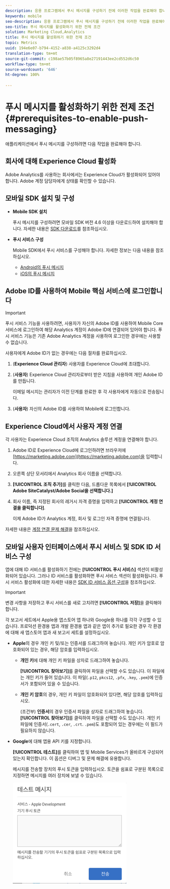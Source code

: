 ```yaml
---
description: 응용 프로그램에서 푸시 메시지를 구성하기 전에 이러한 작업을 완료해야 합니다.
keywords: mobile
seo-description: 응용 프로그램에서 푸시 메시지를 구성하기 전에 이러한 작업을 완료해야 합니다.
seo-title: 푸시 메시지를 활성화하기 위한 전제 조건
solution: Marketing Cloud,Analytics
title: 푸시 메시지를 활성화하기 위한 전제 조건
topic: Metrics
uuid: 194e6e07-b794-4152-a838-a4125c3292d4
translation-type: tm+mt
source-git-commit: c198ae57b05f8965a8e27191443ee2cd552d6c50
workflow-type: tm+mt
source-wordcount: '646'
ht-degree: 100%

---
```



# 푸시 메시지를 활성화하기 위한 전제 조건 {#prerequisites-to-enable-push-messaging}

애플리케이션에서 푸시 메시지를 구성하려면 다음 작업을 완료해야 합니다.

## 회사에 대해 Experience Cloud 활성화

Adobe Analytics를 사용하는 회사에서는 Experience Cloud가 활성화되어 있어야 합니다. Adobe 계정 담당자에게 상태를 확인할 수 있습니다.

## 모바일 SDK 설치 및 구성

* **Mobile SDK 설치**

   푸시 메시지를 구성하려면 모바일 SDK 버전 4.6 이상을 다운로드하여 설치해야 합니다. 자세한 내용은 [SDK 다운로드](/help/using/c-manage-app-settings/c-mob-confg-app/t-config-analytics/download-sdk.md)를 참조하십시오.

* **푸시 서비스 구성**

   Mobile SDK에서 푸시 서비스를 구성해야 합니다.
자세한 정보는 다음 내용을 참조하십시오.

   * [Android의 푸시 메시지](/help/android/messaging-main/push-messaging/push-messaging.md)
   * [iOS의 푸시 메시지](/help/ios/messaging-main/push-messaging/push-messaging.md)

## Adobe ID를 사용하여 Mobile 핵심 서비스에 로그인합니다

>[!IMPORTANT]
>
>푸시 서비스 기능을 사용하려면, 사용자가 자신의 Adobe ID를 사용하여 Mobile Core 서비스에 로그인하여 해당 Analytics 계정이 Adobe ID에 연결되어 있어야 합니다. 푸시 서비스 기능은 기존 Adobe Analytics 계정을 사용하여 로그인한 경우에는 사용할 수 없습니다.

사용자에게 Adobe ID가 없는 경우에는 다음 절차를 완료하십시오.

1. (**Experience Cloud 관리자**) 사용자를 Experience Cloud에 초대합니다.

1. (**사용자**) Experience Cloud 관리자로부터 받은 지침을 사용하여 개인 Adobe ID를 만듭니다.

   이메일 메시지는 관리자가 이전 단계를 완료한 후 각 사용자에게 자동으로 전송됩니다.

1. (**사용자**) 자신의 Adobe ID를 사용하여 Mobile에 로그인합니다.

## Experience Cloud에서 사용자 계정 연결

각 사용자는 Experience Cloud 조직의 Analytics 솔루션 계정을 연결해야 합니다.

1. Adobe ID로 Experience Cloud에 로그인하려면 브라우저에 [https://marketing.adobe.com](https://marketing.adobe.com)을 입력합니다.

1. 오른쪽 상단 모서리에서 Analytics 회사 이름을 선택합니다.

1. **[!UICONTROL 조직 추가]**&#x200B;를 클릭한 다음, 드롭다운 목록에서 **[!UICONTROL Adobe SiteCatalyst/Adobe Social을 선택합니다.]**

1. 회사 이름, 즉 지정된 회사의 레거시 자격 증명을 입력하고 **[!UICONTROL 계정 연결을 클릭합니다]**.

   이제 Adobe ID가 Analytics 계정, 회사 및 로그인 자격 증명에 연결됩니다.

자세한 내용은 [계정 연결 문제 해결](https://docs.adobe.com/content/help/ko-KR/core-services/interface/manage-users-and-products/organizations.html)을 참조하십시오.

## 모바일 사용자 인터페이스에서 푸시 서비스 및 SDK ID 서비스 구성

앱에 대해 ID 서비스를 활성화하기 전에는 **[!UICONTROL 푸시 서비스]** 섹션이 비활성화되어 있습니다. 그러나 ID 서비스를 활성화하면 푸시 서비스 섹션이 활성화됩니다. 푸시 서비스 활성화에 대한 자세한 내용은 [SDK ID 서비스 옵션 구성](/help/using/c-manage-app-settings/c-mob-confg-app/t-config-visitor.md)을 참조하십시오.

>[!IMPORTANT]
>
>변경 사항을 저장하고 푸시 서비스를 새로 고치려면 **[!UICONTROL 저장]**&#x200B;을 클릭해야 합니다.
>
>각 보고서 세트에서 Apple용 앱스토어 앱 하나와 Google용 하나를 각각 구성할 수 있습니다. 프로덕션 환경용 앱과 개발 환경용 앱과 같은 앱이 추가로 필요한 경우 각 환경에 대해 새 앱스토어 앱과 새 보고서 세트를 설정하십시오.

* **Apple**&#x200B;의 경우 개인 키 및/또는 인증서를 드래그하여 놓습니다. 개인 키가 암호로 암호화되어 있는 경우, 해당 암호를 입력하십시오.

   * **개인 키**&#x200B;에 대해 개인 키 파일을 상자로 드래그하여 놓습니다.

      **[!UICONTROL 찾아보기]**&#x200B;를 클릭하여 파일을 선택할 수도 있습니다. 이 파일에는 개인 키가 들어 있습니다. 이 파일(`.p12`, `pkcs12`, `.pfx`, `.key`, `.pem`)에 인증서가 포함되어 있을 수 있습니다.

   * **개인 키 암호**&#x200B;의 경우, 개인 키 파일이 암호화되어 있다면, 해당 암호를 입력하십시오.

      (조건부) **인증서**&#x200B;의 경우 인증서 파일을 상자로 드래그하여 놓습니다. **[!UICONTROL 찾아보기]**&#x200B;를 클릭하여 파일을 선택할 수도 있습니다. 개인 키 파일에 인증서(`.cert`, `.cer`, `.crt`. `.pem`)도 포함되어 있는 경우에는 이 필드가 필요하지 않습니다.

* **Google**&#x200B;에 대해 앱용 API 키를 지정합니다.

   **[!UICONTROL 테스트]**&#x200B;를 클릭하여 앱 및 Mobile Services가 올바르게 구성되어 있는지 확인합니다. 이 옵션은 디버그 및 문제 해결에 유용합니다.

   메시지를 전송할 장치의 푸시 토큰을 입력하십시오. 토큰을 쉼표로 구분된 목록으로 지정하면 메시지를 여러 장치에 보낼 수 있습니다.

   ![테스트 메시지 푸시](assets/push_test_list.png)
